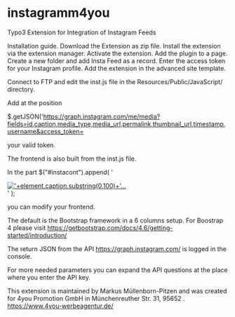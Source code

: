 # instagramm4you
Typo3 Extension for Integration of Instagram Feeds

Installation guide.
Download the Extension as zip file.
Install the extension via the extension manager.
Activate the extension.
Add the plugin to a page.
Create a new folder and add Insta Feed as a record.
Enter the access token for your Instagram profile.
Add the extension in the advanced site template.

Connect to FTP and edit the inst.js file in the Resources/Public/JavaScript/ directory.

Add at the position  

$.getJSON('https://graph.instagram.com/me/media?fields=id,caption,media_type,media_url,permalink,thumbnail_url,timestamp,username&access_token=

your valid token.


The frontend is also built from the inst.js file.

In the part 
            $("#instacont").append( '<div class="fentryinst col col-12 col-sm-12 col-md-6 col-lg-2 col-xl-2"><div class="fimg"><a href="'+element.permalink+'" target="_blank"><img src='+element.media_url+' alt="'+element.caption.substring(0,100)+'..."></a></div></div>' );

you can modify your frontend.

The default is the Bootstrap framework in a 6 columns setup.
For Boostrap 4 please visit https://getbootstrap.com/docs/4.6/getting-started/introduction/

The return JSON from the API https://graph.instagram.com/
is logged in the console.

For more needed parameters you can expand the API questions at the place where you enter the API key.

This extension is maintained by Markus Müllenborn-Pitzen and was created for 4you Promotion GmbH in Münchenreuther Str. 31, 95652 .
https://www.4you-werbeagentur.de/
